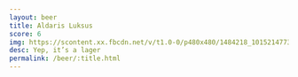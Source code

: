 ```yaml
---
layout: beer
title: Aldaris Luksus
score: 6
img: https://scontent.xx.fbcdn.net/v/t1.0-0/p480x480/1484218_10152147730358745_1572080029_n.jpg?oh=f2d94d09431e857eb72239d602d3bb0c&oe=58760447
desc: Yep, it’s a lager
permalink: /beer/:title.html
---
```

